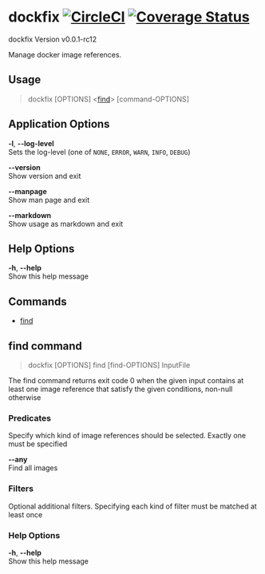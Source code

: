 # dockfix [![CircleCI](https://circleci.com/gh/MeneDev/dockfix.svg?style=shield)](https://circleci.com/gh/MeneDev/dockfix) [![Coverage Status](https://coveralls.io/repos/github/MeneDev/dockfix/badge.svg)](https://coveralls.io/github/MeneDev/dockfix)
dockfix Version v0.0.1-rc12

Manage docker image references.

## Usage
> dockfix \[OPTIONS\] &lt;[find](#find-command)&gt; \[command-OPTIONS\]

## Application Options
**-l**, **--log-level**  
Sets the log-level (one of `NONE`, `ERROR`, `WARN`, `INFO`, `DEBUG`)

**--version**  
Show version and exit

**--manpage**  
Show man page and exit

**--markdown**  
Show usage as markdown and exit

## Help Options
**-h**, **--help**  
Show this help message

## Commands

 * [find](#find-command)

## find command
> dockfix \[OPTIONS\] find \[find-OPTIONS\] InputFile

The find command returns exit code 0 when the given input contains at least one image reference that satisfy the given conditions, non-null otherwise

### Predicates
Specify which kind of image references should be selected. Exactly one must be specified

**--any**  
Find all images

### Filters
Optional additional filters. Specifying each kind of filter must be matched at least once

### Help Options
**-h**, **--help**  
Show this help message

